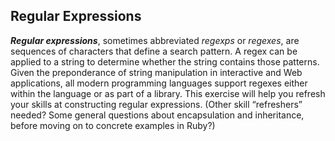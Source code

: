 ## Regular Expressions
_**Regular expressions**_, sometimes abbreviated *regexps* or     *regexes*, are sequences of characters that define a search     pattern.  A regex can be applied to a string to determine whether     the string contains those patterns.  Given the preponderance of     string manipulation in interactive and Web applications, all modern     programming languages support regexes either within the language or     as part of a library.  This exercise will help you refresh your     skills at constructing regular expressions.
    (Other skill “refreshers” needed?  Some general questions about     encapsulation and inheritance, before moving on to concrete examples     in Ruby?)